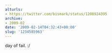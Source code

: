 ```yaml
---
alturls:
- https://twitter.com/bismark/status/1208924395
archive:
- 2009-02
date: '2009-02-14T04:32:43+00:00'
slug: '1234585963'
---
```


day of fail. :/

